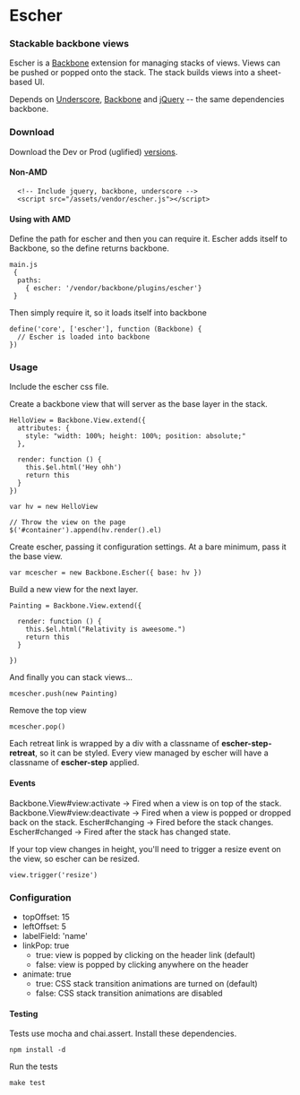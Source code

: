 # Escher

### Stackable backbone views

Escher is a [Backbone](http://backbonejs.org) extension for managing stacks of views. Views can be pushed or popped onto the stack. The stack builds views into a sheet-based UI.

Depends on [Underscore](http://underscorejs.org), [Backbone](http://backbonejs.org) and [jQuery](http://jquery.com) -- the same dependencies backbone.

### Download

Download the Dev or Prod (uglified) [versions](https://github.com/SpiderStrategies/escher/tree/master/dist).

#### Non-AMD

```
  <!-- Include jquery, backbone, underscore -->
  <script src="/assets/vendor/escher.js"></script>
```

#### Using with AMD

Define the path for escher and then you can require it.  Escher adds itself to Backbone, so the define returns backbone.

```
main.js
 {
  paths:
    { escher: '/vendor/backbone/plugins/escher'}
 }
```

Then simply require it, so it loads itself into backbone
```
define('core', ['escher'], function (Backbone) {
  // Escher is loaded into backbone
})
```

### Usage

Include the escher css file.

Create a backbone view that will server as the base layer in the stack.

```
HelloView = Backbone.View.extend({
  attributes: {
    style: "width: 100%; height: 100%; position: absolute;"
  },

  render: function () {
    this.$el.html('Hey ohh')
    return this
  }
})

var hv = new HelloView

// Throw the view on the page
$('#container').append(hv.render().el)
```

Create escher, passing it configuration settings.  At a bare minimum, pass it the base view.

```
var mcescher = new Backbone.Escher({ base: hv })
```

Build a new view for the next layer.

```
Painting = Backbone.View.extend({

  render: function () {
    this.$el.html("Relativity is aweesome.")
    return this
  }

})

```

And finally you can stack views...

```
mcescher.push(new Painting)
```

Remove the top view

```
mcescher.pop()
```

Each retreat link is wrapped by a div with a classname of **escher-step-retreat**, so it can be styled.  Every view managed by escher will have a classname of **escher-step** applied.

#### Events
Backbone.View#view:activate -> Fired when a view is on top of the stack.
Backbone.View#view:deactivate -> Fired when a view is popped or dropped back on the stack.
Escher#changing -> Fired before the stack changes.
Escher#changed -> Fired after the stack has changed state.

If your top view changes in height, you'll need to trigger a resize event on the view, so escher can be resized.

```
view.trigger('resize')
```

### Configuration

* topOffset: 15
* leftOffset: 5
* labelField: 'name'
* linkPop: true
  * true: view is popped by clicking on the header link (default)
  * false: view is popped by clicking anywhere on the header
* animate: true
  * true: CSS stack transition animations are turned on (default)
  * false: CSS stack transition animations are disabled

#### Testing

Tests use mocha and chai.assert.  Install these dependencies.

```
npm install -d
```

Run the tests
```
make test
```
